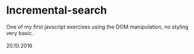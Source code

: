 # Incremental-search

One of my first javscript exercises using the DOM manipulation, no styling very basic.</br></br>
20.10.2016
